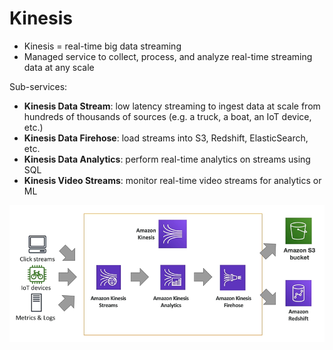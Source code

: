# Kinesis

- Kinesis = real-time big data streaming
- Managed service to collect, process, and analyze real-time streaming data at any scale

Sub-services:

- **Kinesis Data Stream**: low latency streaming to ingest data at scale from hundreds of thousands of sources (e.g. a truck, a boat, an IoT device, etc.)
- **Kinesis Data Firehose**: load streams into S3, Redshift, ElasticSearch, etc.
- **Kinesis Data Analytics**: perform real-time analytics on streams using SQL 
- **Kinesis Video Streams**: monitor real-time video streams for analytics or ML

![Kinesis](../../images/integration/kinesis.png)